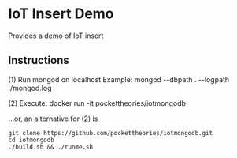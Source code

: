 # IoT Insert Demo

Provides a demo of IoT insert

## Instructions

(1) Run mongod on localhost 
Example: mongod --dbpath . --logpath ./mongod.log

(2) Execute: 
docker run -it pockettheories/iotmongodb

...or, an alternative for (2) is 
```
git clone https://github.com/pockettheories/iotmongodb.git
cd iotmongodb
./build.sh && ./runme.sh
```
